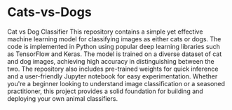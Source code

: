 # Cats-vs-Dogs

Cat vs Dog Classifier  This repository contains a simple yet effective machine learning model for classifying images as either cats or dogs. The code is implemented in Python using popular deep learning libraries such as TensorFlow and Keras. The model is trained on a diverse dataset of cat and dog images, achieving high accuracy in distinguishing between the two. The repository also includes pre-trained weights for quick inference and a user-friendly Jupyter notebook for easy experimentation. Whether you're a beginner looking to understand image classification or a seasoned practitioner, this project provides a solid foundation for building and deploying your own animal classifiers.
